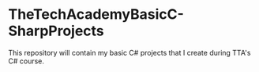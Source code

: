 # TheTechAcademyBasicC-SharpProjects
This repository will contain my basic C# projects that I create during TTA's C# course. 
